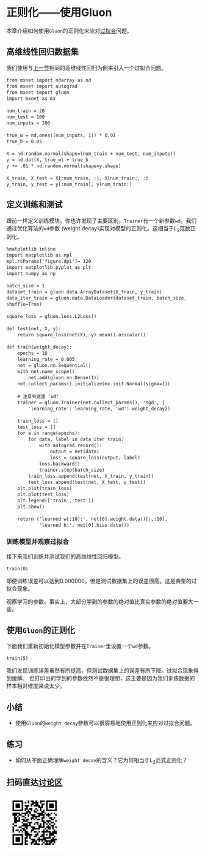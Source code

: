 # 正则化——使用Gluon

本章介绍如何使用``Gluon``的正则化来应对[过拟合](underfit-overfit.md)问题。

## 高维线性回归数据集

我们使用与[上一节](reg-scratch.md)相同的高维线性回归为例来引入一个过拟合问题。

```{.python .input  n=1}
from mxnet import ndarray as nd
from mxnet import autograd
from mxnet import gluon
import mxnet as mx

num_train = 20
num_test = 100
num_inputs = 200

true_w = nd.ones((num_inputs, 1)) * 0.01
true_b = 0.05

X = nd.random.normal(shape=(num_train + num_test, num_inputs))
y = nd.dot(X, true_w) + true_b
y += .01 * nd.random.normal(shape=y.shape)

X_train, X_test = X[:num_train, :], X[num_train:, :]
y_train, y_test = y[:num_train], y[num_train:]
```

## 定义训练和测试

跟前一样定义训练模块。你也许发现了主要区别，`Trainer`有一个新参数`wd`。我们通过优化算法的``wd``参数 (weight decay)实现对模型的正则化。这相当于$L_2$范数正则化。

```{.python .input}
%matplotlib inline
import matplotlib as mpl
mpl.rcParams['figure.dpi']= 120
import matplotlib.pyplot as plt
import numpy as np

batch_size = 1
dataset_train = gluon.data.ArrayDataset(X_train, y_train)
data_iter_train = gluon.data.DataLoader(dataset_train, batch_size, shuffle=True)

square_loss = gluon.loss.L2Loss()

def test(net, X, y):
    return square_loss(net(X), y).mean().asscalar()

def train(weight_decay):
    epochs = 10
    learning_rate = 0.005
    net = gluon.nn.Sequential()
    with net.name_scope():
        net.add(gluon.nn.Dense(1))
    net.collect_params().initialize(mx.init.Normal(sigma=1))

    # 注意到这里 'wd'
    trainer = gluon.Trainer(net.collect_params(), 'sgd', {
        'learning_rate': learning_rate, 'wd': weight_decay})
    
    train_loss = []
    test_loss = []
    for e in range(epochs):        
        for data, label in data_iter_train:
            with autograd.record():
                output = net(data)
                loss = square_loss(output, label)
            loss.backward()
            trainer.step(batch_size)            
        train_loss.append(test(net, X_train, y_train))
        test_loss.append(test(net, X_test, y_test))
    plt.plot(train_loss)
    plt.plot(test_loss)
    plt.legend(['train','test'])
    plt.show()

    return ('learned w[:10]:', net[0].weight.data()[:,:10], 
            'learned b:', net[0].bias.data())
```

### 训练模型并观察过拟合

接下来我们训练并测试我们的高维线性回归模型。

```{.python .input}
train(0)
```

即便训练误差可以达到0.000000，但是测试数据集上的误差很高。这是典型的过拟合现象。

观察学习的参数。事实上，大部分学到的参数的绝对值比真实参数的绝对值要大一些。

## 使用``Gluon``的正则化

下面我们重新初始化模型参数并在`Trainer`里设置一个`wd`参数。

```{.python .input}
train(5)
```

我们发现训练误差虽然有所提高，但测试数据集上的误差有所下降。过拟合现象得到缓解。
但打印出的学到的参数依然不是很理想，这主要是因为我们训练数据的样本相对维度来说太少。

## 小结

* 使用``Gluon``的`weight decay`参数可以很容易地使用正则化来应对过拟合问题。

## 练习

* 如何从字面正确理解`weight decay`的含义？它为何相当于$L_2$范式正则化？

## 扫码直达[讨论区](https://discuss.gluon.ai/t/topic/985)

![](../img/qr_reg-gluon.svg)
